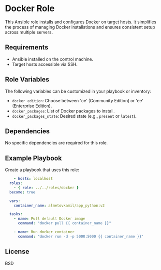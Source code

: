 # Docker Role

This Ansible role installs and configures Docker on target hosts. It simplifies the process of managing Docker installations and ensures consistent setup across multiple servers.

## Requirements

- Ansible installed on the control machine.
- Target hosts accessible via SSH.

## Role Variables

The following variables can be customized in your playbook or inventory:

- `docker_edition`: Choose between 'ce' (Community Edition) or 'ee' (Enterprise Edition).
- `docker_packages`: List of Docker packages to install.
- `docker_packages_state`: Desired state (e.g., `present` or `latest`).

Dependencies
------------

No specific dependencies are required for this role.

Example Playbook
----------------

Create a playbook that uses this role:
```yaml
    - hosts: localhost
  roles:
    - { role: ../../roles/docker }
  become: true

  vars:
    container_name: almetovkamil/app_python:v2

  tasks:
    - name: Pull default Docker image
      command: "docker pull {{ container_name }}"

    - name: Run docker container
      command: "docker run -d -p 5000:5000 {{ container_name }}"
```
License
-------

BSD